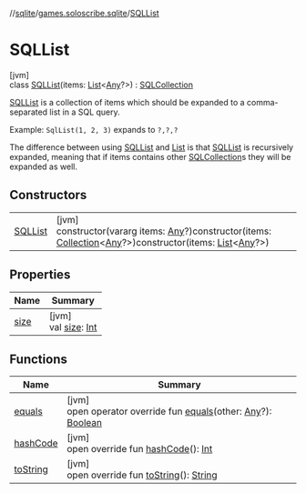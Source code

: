 //[sqlite](../../../index.md)/[games.soloscribe.sqlite](../index.md)/[SQLList](index.md)

# SQLList

[jvm]\
class [SQLList](index.md)(items: [List](https://kotlinlang.org/api/core/kotlin-stdlib/kotlin.collections/-list/index.html)&lt;[Any](https://kotlinlang.org/api/core/kotlin-stdlib/kotlin/-any/index.html)?&gt;) : [SQLCollection](../-s-q-l-collection/index.md)

[SQLList](index.md) is a collection of items which should be expanded to a comma-separated list in a SQL query.

Example: `SqlList(1, 2, 3)` expands to `?,?,?`

The difference between using [SQLList](index.md) and [List](https://kotlinlang.org/api/core/kotlin-stdlib/kotlin.collections/-list/index.html) is that [SQLList](index.md) is recursively expanded, meaning that if items contains other [SQLCollection](../-s-q-l-collection/index.md)s they will be expanded as well.

## Constructors

| | |
|---|---|
| [SQLList](-s-q-l-list.md) | [jvm]<br>constructor(vararg items: [Any](https://kotlinlang.org/api/core/kotlin-stdlib/kotlin/-any/index.html)?)constructor(items: [Collection](https://kotlinlang.org/api/core/kotlin-stdlib/kotlin.collections/-collection/index.html)&lt;[Any](https://kotlinlang.org/api/core/kotlin-stdlib/kotlin/-any/index.html)?&gt;)constructor(items: [List](https://kotlinlang.org/api/core/kotlin-stdlib/kotlin.collections/-list/index.html)&lt;[Any](https://kotlinlang.org/api/core/kotlin-stdlib/kotlin/-any/index.html)?&gt;) |

## Properties

| Name | Summary |
|---|---|
| [size](../-s-q-l-collection/size.md) | [jvm]<br>val [size](../-s-q-l-collection/size.md): [Int](https://kotlinlang.org/api/core/kotlin-stdlib/kotlin/-int/index.html) |

## Functions

| Name | Summary |
|---|---|
| [equals](equals.md) | [jvm]<br>open operator override fun [equals](equals.md)(other: [Any](https://kotlinlang.org/api/core/kotlin-stdlib/kotlin/-any/index.html)?): [Boolean](https://kotlinlang.org/api/core/kotlin-stdlib/kotlin/-boolean/index.html) |
| [hashCode](hash-code.md) | [jvm]<br>open override fun [hashCode](hash-code.md)(): [Int](https://kotlinlang.org/api/core/kotlin-stdlib/kotlin/-int/index.html) |
| [toString](../-s-q-l-collection/to-string.md) | [jvm]<br>open override fun [toString](../-s-q-l-collection/to-string.md)(): [String](https://kotlinlang.org/api/core/kotlin-stdlib/kotlin/-string/index.html) |